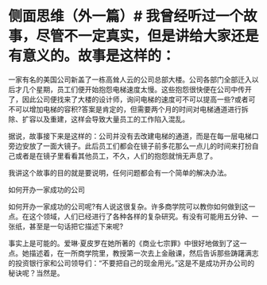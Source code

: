 # 侧面思维（外一篇）# 我曾经听过一个故事，尽管不一定真实，但是讲给大家还是有意义的。故事是这样的： 

 一家有名的美国公司新盖了一栋高耸人云的公司总部大楼。公司各部门全部迁入以后才几个星期，员工们便开始抱怨电梯速度太慢。这些抱怨很快便在公司中传开了，因此公司便找来了大楼的设计师，询问电梯的速度可不可以提高一些?或者可不可以增加电梯的容积?答案是肯定的，但需要两个月的时间对电梯通道进行拆除、扩容以及重建，这样会导致大量员工的工作陷入混乱。 

 据说，故事接下来是这样的：公司并没有去改建电梯的通道，而是在每一层电梯口旁边安放了一面大镜子。此后员工们都会在镜子前多花那么一点儿的时间来打扮自己或者是在镜子里看看其他员工，不久，人们的抱怨就悄无声息了。 

 我讲这个故事的目的就是要说明，任何问题都会有一个简单的解决办法。 

 如何开办一家成功的公司 

 如何开办一家成功的公司呢?有人说这很复杂。许多商学院可以教你如何做到这一点。在这个领域，人们已经进行了各种各样的复杂研究。有没有可能用五分钟、一张纸，甚至是一句话把它描述下来呢? 

 事实上是可能的。爱琳·夏皮罗在她所著的《商业七宗罪》中很好地做到了这一点。她描述着，在一所商学院里，教授第一次去上金融课，然后告诉那些踌躇满志的投资银行家和公司领导们：“不要把自己的现金用光。”这是不是成功开办公司的秘诀呢？当然是。
  